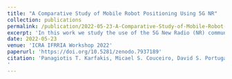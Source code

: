 ```yaml
---
title: "A Comparative Study of Mobile Robot Positioning Using 5G NR"
collection: publications
permalink: /publication/2022-05-23-A-Comparative-Study-of-Mobile-Robot-Positioning-using-5G-NR
excerpt: 'In this work we study the use of the 5G New Radio (NR) communication model for position tracking of a mobile robotic system. We have deployed the 5G NR in three different configurations in a simulated agricultural environment. We evaluate the impact of using different number of gNodeB (gNB) base stations and the increased topological complexity on the position estimation, using three different heuristic approaches. The setups consist of 5, 10 and 15 gNBs that communicate with the user equipment (UE) carried by the robot. The ground truth trajectory of the system is recorded and estimated by three meta-heuristics, namely Hyperbola Crossing points (HCP), Particle Swarm Optimization (PSO) and Genetic Algorithm (GA). We measure the performance according to statistical metrics such as the average prediction time, the average Euclidean Distance (ED) and their standard deviations. We provide and discuss the qualitative results derived experimentally to assess the positioning capability of 5G NR for a simulated field robotics application.'
date: 2022-05-23
venue: 'ICRA IFRRIA Workshop 2022'
paperurl: 'https://doi.org/10.5281/zenodo.7937189'
citation: 'Panagiotis T. Karfakis, Micael S. Couceiro, David S. Portugal, & Carlos H. Antunes. (2022). A Comparative Study of Mobile Robot Positioning Using 5G NR. ICRA 2022 Workshop in Innovation in Forestry Robotics: Research and Industry Adoption (IFRRIA), Philadelphia, Pennsylvania, United States. Zenodo. https://doi.org/10.5281/zenodo.7937189
'
---
```

